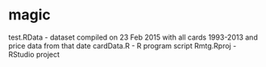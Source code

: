 # magic

test.RData - dataset compiled on 23 Feb 2015 with all cards 1993-2013 and price data from that date
cardData.R - R program script
Rmtg.Rproj - RStudio project